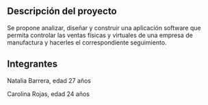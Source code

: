 ## Descripción del proyecto

Se propone analizar, diseñar y construir una aplicación software que permita controlar las ventas físicas y virtuales de una empresa de manufactura 
y hacerles el correspondiente seguimiento.

## Integrantes

Natalia Barrera, edad 27 años


Carolina Rojas, edad 24 años




